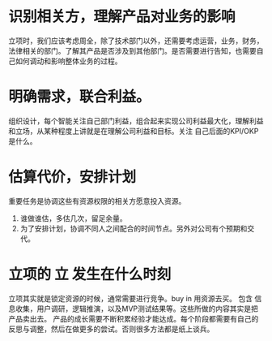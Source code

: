 # 识别相关方，理解产品对业务的影响
立项时，我们应该考虑周全，除了技术部门以外，还需要考虑运营，业务，财务，法律相关的部门。了解其产品是否涉及到其他部门。是否需要进行告知，也需要自己如何调动和影响整体业务的过程。

# 明确需求，联合利益。
组织设计，每个智能关注自己部门利益，组合起来实现公司利益最大化，理解利益和立场，从某种程度上讲就是在理解公司利益和目标。关注 自己后面的KPI/OKP 是什么。

# 估算代价，安排计划
重要任务是协调这些有资源权限的相关方愿意投入资源。
1. 谁做谁估，多估几次，留足余量。
2. 为了安排计划，协调不同人之间配合的时间节点。另外对公司有个预期和交代。
 

# 立项的 **立** 发生在什么时刻

立项其实就是锁定资源的时候，通常需要进行竞争。buy in 用资源去买。
包含 信息收集，用户调研，逻辑推演，以及MVP测试结果等。这些所做的内容其实是把产品卖出去。
产品的成长需要不断积累经验才能达成。每个阶段都需要有自己的反思与调整，然后在做更多的尝试。否则很多方法都是纸上谈兵。
